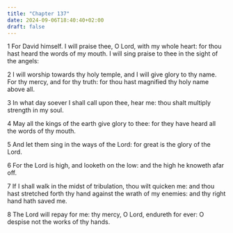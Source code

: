 ```yaml
---
title: "Chapter 137"
date: 2024-09-06T18:40:40+02:00
draft: false
---
```




1 For David himself. I will praise thee, O Lord, with my whole heart: for thou hast heard the words of my mouth. I will sing praise to thee in the sight of the angels:

2 I will worship towards thy holy temple, and I will give glory to thy name. For thy mercy, and for thy truth: for thou hast magnified thy holy name above all.

3 In what day soever I shall call upon thee, hear me: thou shalt multiply strength in my soul.

4 May all the kings of the earth give glory to thee: for they have heard all the words of thy mouth.

5 And let them sing in the ways of the Lord: for great is the glory of the Lord.

6 For the Lord is high, and looketh on the low: and the high he knoweth afar off.

7 If I shall walk in the midst of tribulation, thou wilt quicken me: and thou hast stretched forth thy hand against the wrath of my enemies: and thy right hand hath saved me.

8 The Lord will repay for me: thy mercy, O Lord, endureth for ever: O despise not the works of thy hands.

